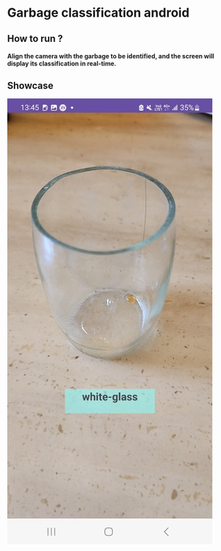 # Garbage classification android

## How to run ?

#### Align the camera with the garbage to be identified, and the screen will display its classification in real-time.

## Showcase

![image](https://github.com/Lanlul/garbage_classification_android/blob/master/garbage_classification_test2.jpg)
